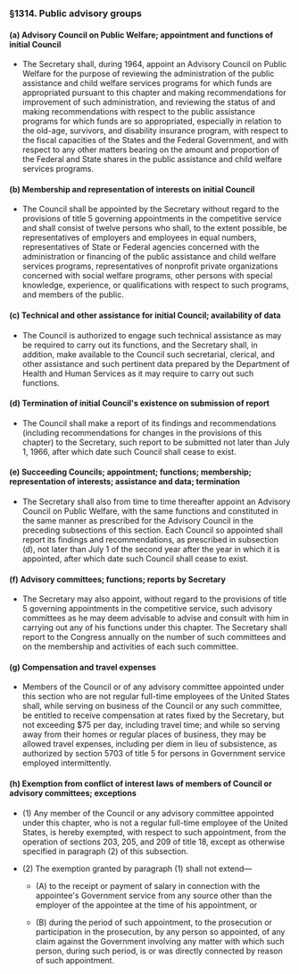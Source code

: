 ### §1314. Public advisory groups
#### (a) Advisory Council on Public Welfare; appointment and functions of initial Council
* The Secretary shall, during 1964, appoint an Advisory Council on Public Welfare for the purpose of reviewing the administration of the public assistance and child welfare services programs for which funds are appropriated pursuant to this chapter and making recommendations for improvement of such administration, and reviewing the status of and making recommendations with respect to the public assistance programs for which funds are so appropriated, especially in relation to the old-age, survivors, and disability insurance program, with respect to the fiscal capacities of the States and the Federal Government, and with respect to any other matters bearing on the amount and proportion of the Federal and State shares in the public assistance and child welfare services programs.

#### (b) Membership and representation of interests on initial Council
* The Council shall be appointed by the Secretary without regard to the provisions of title 5 governing appointments in the competitive service and shall consist of twelve persons who shall, to the extent possible, be representatives of employers and employees in equal numbers, representatives of State or Federal agencies concerned with the administration or financing of the public assistance and child welfare services programs, representatives of nonprofit private organizations concerned with social welfare programs, other persons with special knowledge, experience, or qualifications with respect to such programs, and members of the public.

#### (c) Technical and other assistance for initial Council; availability of data
* The Council is authorized to engage such technical assistance as may be required to carry out its functions, and the Secretary shall, in addition, make available to the Council such secretarial, clerical, and other assistance and such pertinent data prepared by the Department of Health and Human Services as it may require to carry out such functions.

#### (d) Termination of initial Council's existence on submission of report
* The Council shall make a report of its findings and recommendations (including recommendations for changes in the provisions of this chapter) to the Secretary, such report to be submitted not later than July 1, 1966, after which date such Council shall cease to exist.

#### (e) Succeeding Councils; appointment; functions; membership; representation of interests; assistance and data; termination
* The Secretary shall also from time to time thereafter appoint an Advisory Council on Public Welfare, with the same functions and constituted in the same manner as prescribed for the Advisory Council in the preceding subsections of this section. Each Council so appointed shall report its findings and recommendations, as prescribed in subsection (d), not later than July 1 of the second year after the year in which it is appointed, after which date such Council shall cease to exist.

#### (f) Advisory committees; functions; reports by Secretary
* The Secretary may also appoint, without regard to the provisions of title 5 governing appointments in the competitive service, such advisory committees as he may deem advisable to advise and consult with him in carrying out any of his functions under this chapter. The Secretary shall report to the Congress annually on the number of such committees and on the membership and activities of each such committee.

#### (g) Compensation and travel expenses
* Members of the Council or of any advisory committee appointed under this section who are not regular full-time employees of the United States shall, while serving on business of the Council or any such committee, be entitled to receive compensation at rates fixed by the Secretary, but not exceeding $75 per day, including travel time; and while so serving away from their homes or regular places of business, they may be allowed travel expenses, including per diem in lieu of subsistence, as authorized by section 5703 of title 5 for persons in Government service employed intermittently.

#### (h) Exemption from conflict of interest laws of members of Council or advisory committees; exceptions
* (1) Any member of the Council or any advisory committee appointed under this chapter, who is not a regular full-time employee of the United States, is hereby exempted, with respect to such appointment, from the operation of sections 203, 205, and 209 of title 18, except as otherwise specified in paragraph (2) of this subsection.

* (2) The exemption granted by paragraph (1) shall not extend—

  * (A) to the receipt or payment of salary in connection with the appointee's Government service from any source other than the employer of the appointee at the time of his appointment, or

  * (B) during the period of such appointment, to the prosecution or participation in the prosecution, by any person so appointed, of any claim against the Government involving any matter with which such person, during such period, is or was directly connected by reason of such appointment.